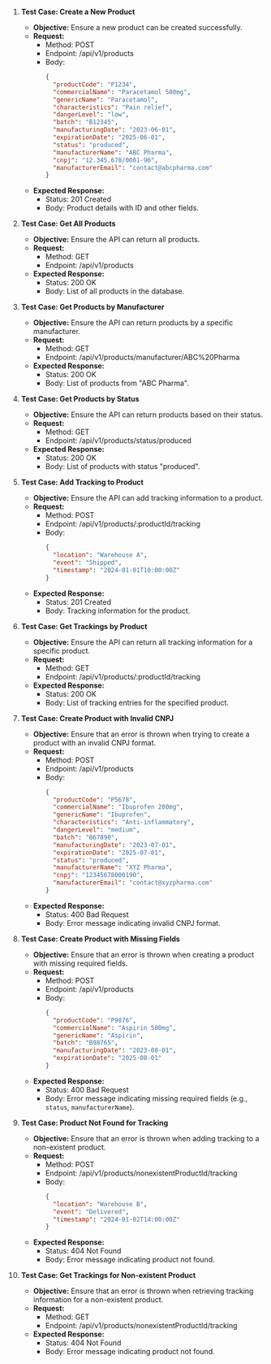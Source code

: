1. **Test Case: Create a New Product**
   - **Objective:** Ensure a new product can be created successfully.
   - **Request:**
     - Method: POST
     - Endpoint: /api/v1/products
     - Body:
       ```json
       {
         "productCode": "P1234",
         "commercialName": "Paracetamol 500mg",
         "genericName": "Paracetamol",
         "characteristics": "Pain relief",
         "dangerLevel": "low",
         "batch": "B12345",
         "manufacturingDate": "2023-06-01",
         "expirationDate": "2025-06-01",
         "status": "produced",
         "manufacturerName": "ABC Pharma",
         "cnpj": "12.345.678/0001-90",
         "manufacturerEmail": "contact@abcpharma.com"
       }
       ```
   - **Expected Response:**
     - Status: 201 Created
     - Body: Product details with ID and other fields.

2. **Test Case: Get All Products**
   - **Objective:** Ensure the API can return all products.
   - **Request:**
     - Method: GET
     - Endpoint: /api/v1/products
   - **Expected Response:**
     - Status: 200 OK
     - Body: List of all products in the database.

3. **Test Case: Get Products by Manufacturer**
   - **Objective:** Ensure the API can return products by a specific manufacturer.
   - **Request:**
     - Method: GET
     - Endpoint: /api/v1/products/manufacturer/ABC%20Pharma
   - **Expected Response:**
     - Status: 200 OK
     - Body: List of products from "ABC Pharma".

4. **Test Case: Get Products by Status**
   - **Objective:** Ensure the API can return products based on their status.
   - **Request:**
     - Method: GET
     - Endpoint: /api/v1/products/status/produced
   - **Expected Response:**
     - Status: 200 OK
     - Body: List of products with status "produced".

5. **Test Case: Add Tracking to Product**
   - **Objective:** Ensure the API can add tracking information to a product.
   - **Request:**
     - Method: POST
     - Endpoint: /api/v1/products/:productId/tracking
     - Body:
       ```json
       {
         "location": "Warehouse A",
         "event": "Shipped",
         "timestamp": "2024-01-01T10:00:00Z"
       }
       ```
   - **Expected Response:**
     - Status: 201 Created
     - Body: Tracking information for the product.

6. **Test Case: Get Trackings by Product**
   - **Objective:** Ensure the API can return all tracking information for a specific product.
   - **Request:**
     - Method: GET
     - Endpoint: /api/v1/products/:productId/tracking
   - **Expected Response:**
     - Status: 200 OK
     - Body: List of tracking entries for the specified product.

7. **Test Case: Create Product with Invalid CNPJ**
   - **Objective:** Ensure that an error is thrown when trying to create a product with an invalid CNPJ format.
   - **Request:**
     - Method: POST
     - Endpoint: /api/v1/products
     - Body:
       ```json
       {
         "productCode": "P5678",
         "commercialName": "Ibuprofen 200mg",
         "genericName": "Ibuprofen",
         "characteristics": "Anti-inflammatory",
         "dangerLevel": "medium",
         "batch": "B67890",
         "manufacturingDate": "2023-07-01",
         "expirationDate": "2025-07-01",
         "status": "produced",
         "manufacturerName": "XYZ Pharma",
         "cnpj": "12345678000190",
         "manufacturerEmail": "contact@xyzpharma.com"
       }
       ```
   - **Expected Response:**
     - Status: 400 Bad Request
     - Body: Error message indicating invalid CNPJ format.

8. **Test Case: Create Product with Missing Fields**
   - **Objective:** Ensure that an error is thrown when creating a product with missing required fields.
   - **Request:**
     - Method: POST
     - Endpoint: /api/v1/products
     - Body:
       ```json
       {
         "productCode": "P9876",
         "commercialName": "Aspirin 500mg",
         "genericName": "Aspirin",
         "batch": "B98765",
         "manufacturingDate": "2023-08-01",
         "expirationDate": "2025-08-01"
       }
       ```
   - **Expected Response:**
     - Status: 400 Bad Request
     - Body: Error message indicating missing required fields (e.g., `status`, `manufacturerName`).

9. **Test Case: Product Not Found for Tracking**
   - **Objective:** Ensure that an error is thrown when adding tracking to a non-existent product.
   - **Request:**
     - Method: POST
     - Endpoint: /api/v1/products/nonexistentProductId/tracking
     - Body:
       ```json
       {
         "location": "Warehouse B",
         "event": "Delivered",
         "timestamp": "2024-01-02T14:00:00Z"
       }
       ```
   - **Expected Response:**
     - Status: 404 Not Found
     - Body: Error message indicating product not found.

10. **Test Case: Get Trackings for Non-existent Product**
    - **Objective:** Ensure that an error is thrown when retrieving tracking information for a non-existent product.
    - **Request:**
      - Method: GET
      - Endpoint: /api/v1/products/nonexistentProductId/tracking
    - **Expected Response:**
      - Status: 404 Not Found
      - Body: Error message indicating product not found.
